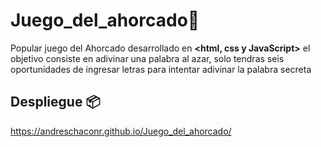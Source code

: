 # Juego_del_ahorcado🚀
Popular juego del Ahorcado desarrollado en **<html, css y JavaScript>** el objetivo consiste en adivinar una palabra al azar, solo tendras seis oportunidades de ingresar letras para intentar adivinar la palabra secreta
## Despliegue 📦
https://andreschaconr.github.io/Juego_del_ahorcado/

